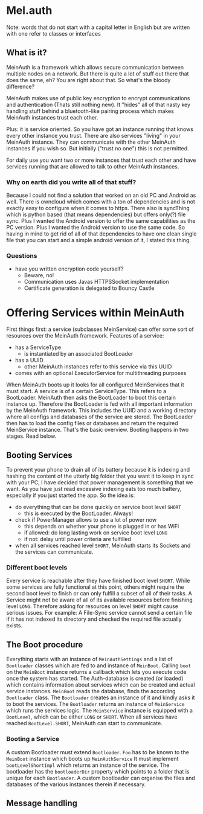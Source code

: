 # Mel.auth
Note: words that do not start with a capital letter in English but are written with one refer to classes or interfaces
## What is it?
MeinAuth is a framework which allows secure communication between multiple nodes on a network.
But there is quite a lot of stuff out there that does the same, eh?
You are right about that. So what's the bloody difference?

MeinAuth makes use of public key encryption to encrypt communications and authentication (Thats still nothing new).
It "hides" all of that nasty key handling stuff behind a bluetooth-like pairing process which makes MeinAuth instances trust each other.

Plus: it is service oriented. So you have got an instance running that knows every other instance you trust.
There are also services "living" in your MeinAuth instance. They can communicate with the other MeinAuth instances if you wish so. 
But initially ("trust no one") this is not permitted. 

For daily use you want two or more instances that trust each other and have services running that are allowed to talk to other MeinAuth instances.

### Why on earth did you write all of that stuff?
Because I could not find a solution that worked on an old PC and Android as well. There is owncloud which comes with a ton of dependencies and is not exactly easy to configure when it comes to https. 
There also is syncThing which is python based (that means dependencies) but offers only(?) file sync.
Plus I wanted the Android version to offer the same capabilities as the PC version.
Plus I wanted the Android version to use the same code.
So having in mind to get rid of all of that dependencies to have one clean single file that you can start and a simple android version of it, I stated this thing.
### Questions
- have you written encryption code yourself?
  - Beware, no! 
  - Communication uses Javas HTTPSSocket implementation
  - Certificate generation is delegated to Bouncy Castle
  
# Offering Services within MeinAuth
First things first: a service (subclasses MeinService) can offer some sort of resources over the MeinAuth framework.
Features of a service:
- has a ServiceType
    - is instantiated by an associated BootLoader
- has a UUID
  - other MeinAuth instances refer to this service via this UUID
- comes with an optional ExecutorService for multithreading purposes

When MeinAuth boots up it looks for all configured MeinServices that it must start.
A service is of a certain ServiceType. This refers to a BootLoader. 
MeinAuth then asks the BootLoader to boot this certain instance up.
Therefore the BootLoader is fed with all important information by the MeinAuth framework. 
This includes the UUID and a working directory where all configs and databases of the service are stored.
The BootLoader then has to load the config files or databases and return the required MeinService instance.
That's the basic overview. Booting happens in two stages. Read below. 
## Booting Services
To prevent your phone to drain all of its battery because it is indexing and hashing the content of the utterly big folder that you want it to keep in sync with your PC,
I have decided that power management is something that we want. 
As you have just read excessive indexing eats too much battery, especially if you just started the app.
So the idea is:
- do everything that can be done quickly on service boot level `SHORT`
  - this is executed by the BootLoader. Always!
- check if PowerManager allows to use a lot of power now
  - this depends on whether your phone is plugged in or has WiFi
  - if allowed: do long lasting work on service boot level `LONG`
  - if not: delay until power criteria are fulfilled
- when all services reached level `SHORT`, MeinAuth starts its Sockets and the services can communicate.

### Different boot levels
Every service is reachable after they have finished boot level `SHORT`. 
While some services are fully functional at this point, others might require the second boot level to finish or can only fulfill a subset of all of their tasks.
A Service might not be aware of all of its available resources before finishing level `LONG`. Therefore asking for resources on level `SHORT` might cause serious issues.
For example: A File-Sync service cannot send a certain file if it has not indexed its directory and checked the required file actually exists.

## The Boot procedure
Everything starts with an instance of `MeinAuthSettings` and a list of `Bootloader` classes which are fed to and instance of `MeinBoot`.
Calling `boot` on the `MeinBoot` instance returns a callback which lets you execute code once the system has started.
The Auth-database is created (or loaded) which contains information about services which can be created and actual service instances.
`MeinBoot` reads the database, finds the according `Bootloader` class. The `Bootloader` creates an instance of it and kindly asks it to boot the services.
The `Bootloader` returns an instance of `MeinService` which runs the services logic. The `MeinService` instance is equipped with a `BootLevel`, which can be either `LONG` or `SHORT`.
When all services have reached `BootLevel.SHORT`, MeinAuth can start to communicate.

### Booting a Service
A custom Bootloader must extend `Bootloader`. `Foo` has to be known to the `MeinBoot` instance which boots up `MeinAuthService`
It must implement `bootLevelShortImpl` which returns an instance of the service. 
The bootloader has the `bootloaderDir` property which points to a folder that is unique for each `Bootloader`. 
A custom bootloader can organise the files and databases of the various instances therein if necessary.

## Message handling


